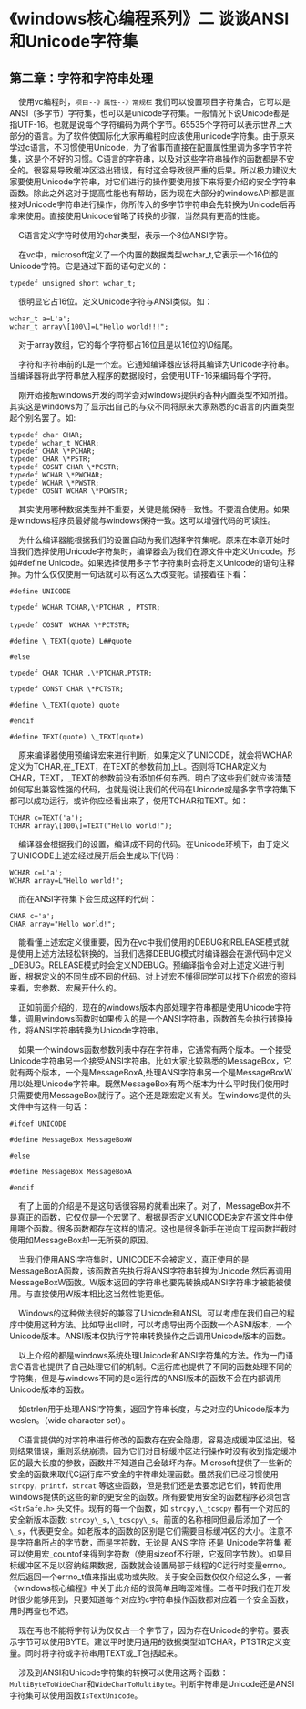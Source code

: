 

# 《windows核心编程系列》二 谈谈ANSI和Unicode字符集

## 第二章：字符和字符串处理

&nbsp;&nbsp;&nbsp;&nbsp;使用vc编程时，`项目--》属性--》常规栏` 我们可以设置项目字符集合，它可以是ANSI（多字节）字符集，也可以是unicode字符集。一般情况下说Unicode都是指UTF-16。也就是说每个字符编码为两个字节。65535个字符可以表示世界上大部分的语言。为了软件使国际化大家再编程时应该使用unicode字符集。由于原来学过c语言，不习惯使用Unicode，为了省事而直接在配置属性里调为多字节字符集，这是个不好的习惯。C语言的字符串，以及对这些字符串操作的函数都是不安全的。很容易导致缓冲区溢出错误，有时这会导致很严重的后果。所以极力建议大家要使用Unicode字符串，对它们进行的操作要使用接下来将要介绍的安全字符串函数。除此之外这对于提高性能也有帮助，因为现在大部分的windowsAPI都是直接对Unicode字符串进行操作，你所传入的多字节字符串会先转换为Unicode后再拿来使用。直接使用Unicode省略了转换的步骤，当然具有更高的性能。

&nbsp;&nbsp;&nbsp;&nbsp;C语言定义字符时使用的char类型，表示一个8位ANSI字符。

&nbsp;&nbsp;&nbsp;&nbsp;在vc中，microsoft定义了一个内置的数据类型wchar_t,它表示一个16位的Unicode字符。它是通过下面的语句定义的：
```
typedef unsigned short wchar_t;
```

&nbsp;&nbsp;&nbsp;&nbsp;很明显它占16位。定义Unicode字符与ANSI类似。如：
```
wchar_t a=L'a';
wchar_t array\[100\]=L"Hello world!!!";
```

&nbsp;&nbsp;&nbsp;&nbsp;对于array数组，它的每个字符都占16位且是以16位的\\0结尾。

&nbsp;&nbsp;&nbsp;&nbsp;字符和字符串前的L是一个宏。它通知编译器应该将其编译为Unicode字符串。当编译器将此字符串放入程序的数据段时，会使用UTF-16来编码每个字符。

&nbsp;&nbsp;&nbsp;&nbsp;刚开始接触windows开发的同学会对windows提供的各种内置类型不知所措。其实这是windows为了显示出自己的与众不同将原来大家熟悉的c语言的内置类型起个别名罢了。如:
```
typedef char CHAR;
typedef wchar_t WCHAR;
typedef CHAR \*PCHAR;
typedef CHAR \*PSTR;
typedef COSNT CHAR \*PCSTR;
typedef WCHAR \*PWCHAR;
typedef WCHAR \*PWSTR;
typedef COSNT WCHAR \*PCWSTR;
```

&nbsp;&nbsp;&nbsp;&nbsp;其实使用哪种数据类型并不重要，关键是能保持一致性。不要混合使用。如果是windows程序员最好能与windows保持一致。这可以增强代码的可读性。

&nbsp;&nbsp;&nbsp;&nbsp;为什么编译器能根据我们的设置自动为我们选择字符集呢。原来在本章开始时当我们选择使用Unicode字符集时，编译器会为我们在源文件中定义Unicode。形如#define Unicode。如果选择使用多字节字符集时会将定义Unicode的语句注释掉。为什么仅仅使用一句话就可以有这么大改变呢。请接着往下看：
```
#define UNICODE

typedef WCHAR TCHAR,\*PTCHAR , PTSTR;

typedef COSNT　WCHAR \*PCTSTR;

#define \_TEXT(quote) L##quote

#else

typedef CHAR TCHAR ,\*PTCHAR,PTSTR;

typedef CONST CHAR \*PCTSTR;

#define \_TEXT(quote) quote

#endif

#define TEXT(quote) \_TEXT(quote)
```

&nbsp;&nbsp;&nbsp;&nbsp;原来编译器使用预编译宏来进行判断，如果定义了UNICODE，就会将WCHAR定义为TCHAR,在\_TEXT，在TEXT的参数前加上L。否则将TCHAR定义为CHAR，TEXT，\_TEXT的参数前没有添加任何东西。明白了这些我们就应该清楚如何写出兼容性强的代码，也就是说让我们的代码在Unicode或是多字节字符集下都可以成功运行。或许你应经看出来了，使用TCHAR和TEXT。如：
```
TCHAR c=TEXT('a');
TCHAR array\[100\]=TEXT("Hello world!");
```

&nbsp;&nbsp;&nbsp;&nbsp;编译器会根据我们的设置，编译成不同的代码。在Unicode环境下，由于定义了UNICODE上述宏经过展开后会生成以下代码：
```
WCHAR c=L'a';
WCHAR array=L"Hello world!";
```

&nbsp;&nbsp;&nbsp;&nbsp;而在ANSI字符集下会生成这样的代码：
```
CHAR c='a';
CHAR array="Hello world!";
```

&nbsp;&nbsp;&nbsp;&nbsp;能看懂上述宏定义很重要，因为在vc中我们使用的DEBUG和RELEASE模式就是使用上述方法轻松转换的。当我们选择DEBUG模式时编译器会在源代码中定义\_DEBUG。RELEASE模式时会定义NDEBUG。预编译指令会对上述定义进行判断，根据定义的不同生成不同的代码。对上述宏不懂得同学可以找下介绍宏的资料来看，宏参数、宏展开什么的。

&nbsp;&nbsp;&nbsp;&nbsp;正如前面介绍的，现在的windows版本内部处理字符串都是使用Unicode字符集，调用windows函数时如果传入的是一个ANSI字符串，函数首先会执行转换操作，将ANSI字符串转换为Unicode字符串。

&nbsp;&nbsp;&nbsp;&nbsp;如果一个windows函数参数列表中存在字符串，它通常有两个版本。一个接受Unicode字符串另一个接受ANSI字符串。比如大家比较熟悉的MessageBox，它就有两个版本，一个是MessageBoxA,处理ANSI字符串另一个是MessageBoxW用以处理Unicode字符串。既然MessageBox有两个版本为什么平时我们使用时只需要使用MessageBox就行了。这个还是跟宏定义有关。在windows提供的头文件中有这样一句话：
```
#ifdef UNICODE

#define MessageBox MessageBoxW

#else

#define MessageBox MessageBoxA

#endif
```

&nbsp;&nbsp;&nbsp;&nbsp;有了上面的介绍是不是这句话很容易的就看出来了。对了，MessageBox并不是真正的函数，它仅仅是一个宏罢了。根据是否定义UNICODE决定在源文件中使用哪个函数。很多函数都存在这样的情况。这也是很多新手在逆向工程函数拦截时使用如MessageBox却一无所获的原因。

&nbsp;&nbsp;&nbsp;&nbsp;当我们使用ANSI字符集时，UNICODE不会被定义，真正使用的是MessageBoxA函数，该函数首先执行将ANSI字符串转换为Unicode,然后再调用MessageBoxW函数。W版本返回的字符串也要先转换成ANSI字符串才被能被使用。与直接使用W版本相比这当然性能更低。

&nbsp;&nbsp;&nbsp;&nbsp;Windows的这种做法很好的兼容了Unicode和ANSI。可以考虑在我们自己的程序中使用这种方法。比如导出dll时，可以考虑导出两个函数一个ASNI版本，一个Unicode版本。ANSI版本仅执行字符串转换操作之后调用Unicode版本的函数。

&nbsp;&nbsp;&nbsp;&nbsp;以上介绍的都是windows系统处理Unicode和ANSI字符集的方法。作为一门语言C语言也提供了自己处理它们的机制。C运行库也提供了不同的函数处理不同的字符集，但是与windows不同的是c运行库的ANSI版本的函数不会在内部调用Unicode版本的函数。

&nbsp;&nbsp;&nbsp;&nbsp;如strlen用于处理ANSI字符集，返回字符串长度，与之对应的Unicode版本为wcslen。（wide character set）。

&nbsp;&nbsp;&nbsp;&nbsp;C语言提供的对字符串进行修改的函数存在安全隐患，容易造成缓冲区溢出。轻则结果错误，重则系统崩溃。因为它们对目标缓冲区进行操作时没有收到指定缓冲区的最大长度的参数，函数并不知道自己会破坏内存。Microsoft提供了一些新的安全的函数来取代C运行库不安全的字符串处理函数。虽然我们已经习惯使用 `strcpy，printf，strcat` 等这些函数，但是我们还是去要忘记它们，转而使用windows提供的这些的新的更安全的函数。所有要使用安全的函数程序必须包含 `<StrSafe.h>` 头文件。现有的每一个函数，如 `strcpy,\_tcscpy` 都有一个对应的安全新版本函数: `strcpy\_s,\_tcscpy\_s`。前面的名称相同但最后添加了一个 `\_s`，代表更安全。如老版本的函数的区别是它们需要目标缓冲区的大小。注意不是字符串所占的字节数，而是字符数，无论是 ANSI字符 还是 Unicode字符集 都可以使用宏\_countof来得到字符数（使用sizeof不行哦，它返回字节数）。如果目标缓冲区不足以容纳结果数据，函数就会设置局部于线程的C运行时变量errno。然后返回一个errno\_t值来指出成功或失败。关于安全函数仅仅介绍这么多，一者《windows核心编程》中关于此介绍的很简单且晦涩难懂。二者平时我们在开发时很少能够用到，只要知道每个对应的c字符串操作函数都对应着一个安全函数，用时再查也不迟。

&nbsp;&nbsp;&nbsp;&nbsp;现在再也不能将字符认为仅仅占一个字节了，因为存在Unicode的字符。要表示字节可以使用BYTE。建议平时使用通用的数据类型如TCHAR，PTSTR定义变量。同时将字符或字符串用TEXT或\_T包括起来。

&nbsp;&nbsp;&nbsp;&nbsp;涉及到ANSI和Unicode字符集的转换可以使用这两个函数：`MultiByteToWideChar`和`WideCharToMultiByte`。判断字符串是Unicode还是ANSI字符集可以使用函数`IsTextUnicode`。
